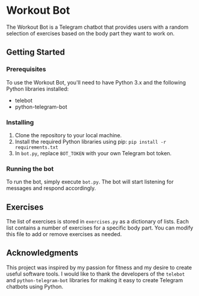 # Workout Bot

The Workout Bot is a Telegram chatbot that provides users with a random selection of exercises based on the body part they want to work on.

## Getting Started

### Prerequisites

To use the Workout Bot, you'll need to have Python 3.x and the following Python libraries installed:

- telebot
- python-telegram-bot

### Installing

1. Clone the repository to your local machine.
2. Install the required Python libraries using pip: `pip install -r requirements.txt`
3. In `bot.py`, replace `BOT_TOKEN` with your own Telegram bot token.

### Running the bot

To run the bot, simply execute `bot.py`. The bot will start listening for messages and respond accordingly.

## Exercises

The list of exercises is stored in `exercises.py` as a dictionary of lists. Each list contains a number of exercises for a specific body part. You can modify this file to add or remove exercises as needed.

## Acknowledgments

This project was inspired by my passion for fitness and my desire to create useful software tools. I would like to thank the developers of the `telebot` and `python-telegram-bot` libraries for making it easy to create Telegram chatbots using Python.
